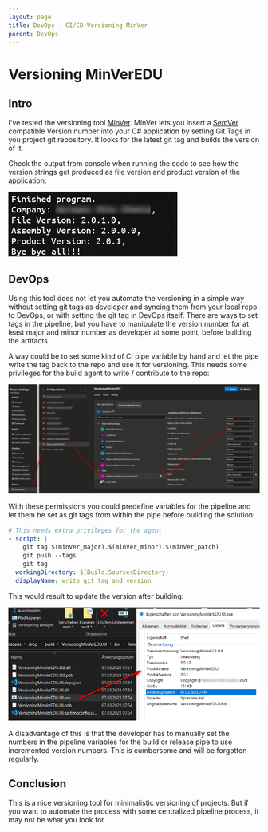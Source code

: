 ```yaml
---
layout: page
title: DevOps - CI/CD Versioning MinVer
parent: DevOps
---
```


# Versioning MinVerEDU 

## Intro

I've tested the versioning tool [MinVer](https://github.com/adamralph/minver).
MinVer lets you insert a [SemVer](https://semver.org/spec/v2.0.0.html) compatible Version number into your C# application by setting Git Tags in you project git repository. It looks for the latest git tag and builds the version of it. 

Check the output from console when running the code to see how the version strings get produced as file version and product version of the application:

![console output](/assets/images/other/DevOps/DevOps_minVer_Console.png)


## DevOps

Using this tool does not let you automate the versioning in a simple way without setting git tags as developer and syncing them from your local repo to DevOps, or with setting the git tag in DevOps itself. There are ways to set tags in the pipeline, but you have to manipulate the version number for at least major and minor number as developer at some point, before building the artifacts. 

A way could be to set some kind of CI pipe variable by hand and let the pipe write the tag back to the repo and use it for versioning. This needs some privileges for the build agent to write / contribute to the repo:

![allow Contribute](/assets/images/other/DevOps/DevOps_minVer_contribute.png)

With these permissions you could predefine variables for the pipeline and let them be set as git tags from within the pipe before building the solution:

```yaml
# This needs extra privileges for the agent 
- script: |
    git tag $(minVer_major).$(minVer_minor).$(minVer_patch)
    git push --tags
    git tag
  workingDirectory: $(Build.SourcesDirectory)
  displayName: write git tag and version
```

 This would result to update the version after building:

![exe properties](/assets/images/other/DevOps/DevOps_minVer_exeProps.png)

A disadvantage of this is that the developer has to manually set the numbers in the pipeline variables for the build or release pipe to use incremented version numbers. 
This is cumbersome and will be forgotten regularly.

## Conclusion

This is a nice versioning tool for minimalistic versioning of projects. But if you want to automate the process with some centralized pipeline process, it may not be what you look for.